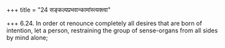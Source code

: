 +++
title = "24 सङ्कल्पप्रभवान्कामांस्त्यक्त्वा"

+++
6.24. In order ot renounce completely all desires that are born of
intention, let a person, restraining the group of sense-organs from all
sides by mind alone;
